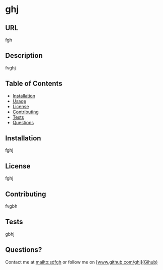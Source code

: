 # ghj
  
  ## URL
  fgh
  
  ## Description
  fvghj

  ## Table of Contents
  * [Installation](#installation)
  * [Usage](#usage)
  * [License](#license)
  * [Contributing](#contributing)
  * [Tests](#tests)
  * [Questions](#questions)
  
  ## Installation
  fghj
  
  ## License
  fghj
  
  ## Contributing
  fvgbh
  
  ## Tests
  gbhj

  ## Questions?
  Contact me at [mailto:sdfgh](sdfgh) or follow me on [www.github.com/ghj](Gihub)

  